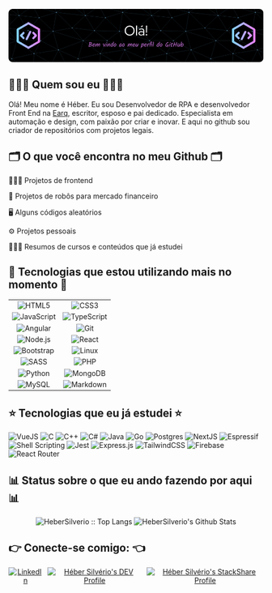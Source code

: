 ![Boas vindas ao meu Github](imagens/capa.png)

## 👨🏼‍💻 Quem sou eu 👨🏼‍💻

Olá! Meu nome é Héber. Eu sou Desenvolvedor de RPA e desenvolvedor Front End na [Earq](https://earqconsultoria.com.br/), escritor, esposo e pai dedicado. Especialista em automação e design, com paixão por criar e inovar. E aqui no github sou criador de repositórios com projetos legais.

## 🗂️ O que você encontra no meu Github 🗂️

👨🏼‍💻 Projetos de frontend

🤖 Projetos de robôs para mercado financeiro

🖥️ Alguns códigos aleatórios

⚙️ Projetos pessoais

👨🏼‍💻 Resumos de cursos e conteúdos que já estudei

## 🌟 Tecnologias que estou utilizando mais no momento 🌟

<table>
  <tr>
    <td align="center">
      <img src="https://img.shields.io/badge/HTML5-E34F26?style=for-the-badge&logo=html5&logoColor=white" alt="HTML5" />
    </td>
    <td align="center">
      <img src="https://img.shields.io/badge/CSS3-1572B6?style=for-the-badge&logo=css3&logoColor=white" alt="CSS3" />
    </td>
  </tr>
  <tr>
    <td align="center">
      <img src="https://img.shields.io/badge/JavaScript-323330?style=for-the-badge&logo=javascript&logoColor=F7DF1E" alt="JavaScript" />
    </td>
    <td align="center">
      <img src="https://img.shields.io/badge/TypeScript-007ACC?style=for-the-badge&logo=typescript&logoColor=white" alt="TypeScript" />
    </td>
  </tr>
  <tr>
    <td align="center">
      <img src="https://img.shields.io/badge/Angular-DD0031?style=for-the-badge&logo=angular&logoColor=white" alt="Angular" />
    </td>
    <td align="center">
      <img src="https://img.shields.io/badge/GIT-E44C30?style=for-the-badge&logo=git&logoColor=white" alt="Git" />
    </td>
  </tr>
  <tr>
    <td align="center">
      <img src="https://img.shields.io/badge/Node.js-43853D?style=for-the-badge&logo=node.js&logoColor=white" alt="Node.js" />
    </td>
    <td align="center">
      <img src="https://img.shields.io/badge/React-20232A?style=for-the-badge&logo=react&logoColor=61DAFB" alt="React" />
    </td>
  </tr>
  <tr>
    <td align="center">
      <img src="https://img.shields.io/badge/Bootstrap-563D7C?style=for-the-badge&logo=bootstrap&logoColor=white" alt="Bootstrap" />
    </td>
    <td align="center">
      <img src="https://img.shields.io/badge/Linux-FCC644?style=for-the-badge&logo=linux&logoColor=black" alt="Linux" />
    </td>
  </tr>
  <tr>
    <td align="center">
      <img src="https://img.shields.io/badge/SASS-hotpink.svg?style=for-the-badge&logo=SASS&logoColor=white" alt="SASS" />
    </td>
    <td align="center">
      <img src="https://img.shields.io/badge/PHP-777BB4?style=for-the-badge&logo=php&logoColor=white" alt="PHP" />
    </td>
  </tr>
  <tr>
    <td align="center">
      <img src="https://img.shields.io/badge/Python-3776AB?style=for-the-badge&logo=python&logoColor=white" alt="Python" />
    </td>
    <td align="center">
      <img src="https://img.shields.io/badge/MongoDB-%234ea94b.svg?style=for-the-badge&logo=mongodb&logoColor=white" alt="MongoDB" />
    </td>
  </tr>
  <tr>
    <td align="center">
      <img src="https://img.shields.io/badge/MySQL-FFC500?style=for-the-badge&logo=mysql&logoColor=black" alt="MySQL" />
    </td>
    <td align="center">
      <img src="https://img.shields.io/badge/Markdown-000000?style=for-the-badge&logo=markdown&logoColor=white" alt="Markdown" />
    </td>
  </tr>
</table>



## ⭐ Tecnologias que eu já estudei ⭐

![VueJS](https://img.shields.io/badge/Vue.js-35495E?style=for-the-badge&logo=vue.js&logoColor=4FC08D)
![C](https://img.shields.io/badge/C-00599C?style=for-the-badge&logo=c&logoColor=white)
![C++](https://img.shields.io/badge/C%2B%2B-00599C?style=for-the-badge&logo=c%2B%2B&logoColor=white)
![C#](https://img.shields.io/badge/C%23-239120?style=for-the-badge&logo=c-sharp&logoColor=white)
![Java](https://img.shields.io/badge/Java-ED8B00?style=for-the-badge&logo=java&logoColor=white)
![Go](https://img.shields.io/badge/Go-00ADD8?style=for-the-badge&logo=go&logoColor=white)
![Postgres](https://img.shields.io/badge/PostgreSQL-316192?style=for-the-badge&logo=postgresql&logoColor=white)
![NextJS](https://img.shields.io/badge/next.js-000000?style=for-the-badge&logo=nextdotjs&logoColor=white)
![Espressif](https://img.shields.io/badge/espressif-E7352C?style=for-the-badge&logo=espressif&logoColor=white)
![Shell Scripting](https://img.shields.io/badge/Shell_Script-121011?style=for-the-badge&logo=gnu-bash&logoColor=white)
![Jest](https://img.shields.io/badge/-jest-%23C21325?logo=jest&logoColor=white&style=for-the-badge)
![Express.js](https://img.shields.io/badge/express.js-%23404d59.svg?logo=express&logoColor=%2361DAFB&style=for-the-badge)
![TailwindCSS](https://img.shields.io/badge/Tailwind_CSS-38B2AC?style=for-the-badge&logo=tailwind-css&logoColor=white)
![Firebase](https://img.shields.io/badge/firebase-%23039BE5.svg?logo=firebase&style=for-the-badge)
![React Router](https://img.shields.io/badge/React_Router-CA4245?style=for-the-badge&logo=react-router&logoColor=white)

## 📊 Status sobre o que eu ando fazendo por aqui 📊

<div align = "center">
</div>

<p align="center">
  <img src="https://github-readme-stats.vercel.app/api/top-langs/?username=HeberSilverio&langs_count=10&theme=tokyonight&layout=compact" alt="HeberSilverio :: Top Langs" style="height: 195px;"/>
  <img src="https://github-readme-stats.vercel.app/api?username=HeberSilverio&include_all_commits=true&count_private=true&show_icons=true&line_height=20&title_color=7A7ADB&icon_color=2234AE&text_color=D3D3D3&bg_color=0,000000,130F40" alt="HeberSilverio's Github Stats" style="height: 195px;"/>
</p>

## 👉 Conecte-se comigo: 👈

<p align="center" style="display: flex; justify-content: center; gap: 10px;">
  <a href="https://www.linkedin.com/in/hebersilverio/">
    <img src="https://img.shields.io/badge/LinkedIn-0077B5?style=for-the-badge&logo=linkedin&logoColor=white" alt="LinkedIn">
  </a>
  <a href="https://hebersilverio.github.io/Curriculo/">
    <img src="https://d2fltix0v2e0sb.cloudfront.net/dev-badge.svg" alt="Héber Silvério's DEV Profile" height="30" width="30">
  </a>
  <a href="https://stackshare.io/hebersilverio">
    <img src="https://cdn.worldvectorlogo.com/logos/stackshare.svg" alt="Héber Silvério's StackShare Profile" height="30" width="30">
  </a>
</p>

